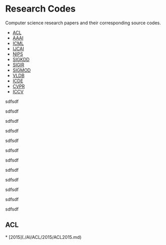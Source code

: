 # Research Codes

Computer science research papers and their corresponding source codes.

- [ACL](#acl)
- [AAAI](#aaai)
- [ICML](#icml)
- [IJCAI](#ijcai)
- [NIPS](#nips)
- [SIGKDD](#sigkdd)
- [SIGIR](#sigir)
- [SIGMOD](#sigmod)
- [VLDB](#vldb)
- [ICDE](#icde)
- [CVPR](#cvpr)
- [ICCV](#iccv)

sdfsdf

sdfsdf

sdfsdf

sdfsdf

sdfsdf

sdfsdf


sdfsdf

sdfsdf


sdfsdf

sdfsdf

sdfsdf

sdfsdf

<h2 id='acl'>ACL</h2>
* [2015](./AI/ACL/2015/ACL2015.md)
